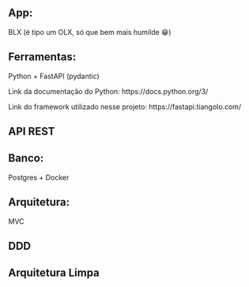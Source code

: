 <h2>App:</h2> <p>BLX (é tipo um OLX, só que bem mais humilde 😁)</p>
<h2>Ferramentas:</h2> <p>Python + FastAPI (pydantic)</p>

<p>Link da documentação do Python: https://docs.python.org/3/</p>
<p>Link do framework utilizado nesse projeto: https://fastapi.tiangolo.com/</p>

<h2>API REST</h2>
<h2>Banco:</h2> <p>Postgres + Docker</p>


<h2>Arquitetura:</h2> <p>MVC</p>
<h2>DDD</h2>
<h2>Arquitetura Limpa</h2>
